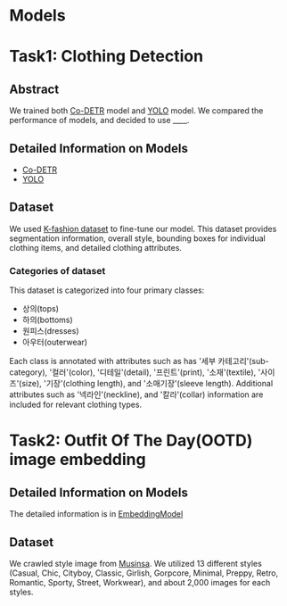 # Models

# Task1: Clothing Detection

## Abstract
We trained both [Co-DETR](https://arxiv.org/abs/2211.12860) model and [YOLO](https://docs.ultralytics.com/models/) model. We compared the performance of models, and decided to use ____.

## Detailed Information on Models
- [Co-DETR](DETR/README.md)
- [YOLO](YOLO/README.md)

## Dataset
We used [K-fashion dataset](https://www.aihub.or.kr/aihubdata/data/view.do?currMenu=115&topMenu=100&aihubDataSe=data&dataSetSn=51) to fine-tune our model. This dataset provides segmentation information, overall style, bounding boxes for individual clothing items, and detailed clothing attributes. 

### Categories of dataset
This dataset is categorized into four primary classes: 
- 상의(tops)
- 하의(bottoms)
- 원피스(dresses)
- 아우터(outerwear)

Each class is annotated with attributes such as has '세부 카테고리'(sub-category), '컬러'(color), '디테일'(detail), '프린트'(print), '소재'(textile), '사이즈'(size), '기장'(clothing length), and '소매기장'(sleeve length). Additional attributes such as '넥라인'(neckline), and '칼라'(collar) information are included for relevant clothing types.

# Task2: Outfit Of The Day(OOTD) image embedding

## Detailed Information on Models
The detailed information is in [EmbeddingModel](EmbeddingModel/README.md)

## Dataset
We crawled style image from [Musinsa](https://www.musinsa.com/). We utilized 13 different styles (Casual, Chic, Cityboy, Classic, Girlish, Gorpcore, Minimal, Preppy, Retro, Romantic, Sporty, Street, Workwear), and about 2,000 images for each styles. 